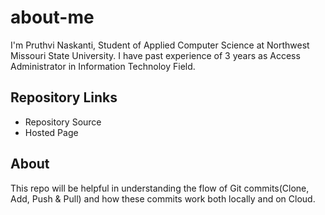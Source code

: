 # about-me
I'm Pruthvi Naskanti, Student of Applied Computer Science at Northwest Missouri State University. I have past experience of 3 years as Access Administrator in Information Technoloy Field.

## Repository Links

* Repository Source
* Hosted Page

## About

This repo will be helpful in understanding the flow of Git commits(Clone, Add, Push & Pull) and how these commits work both locally and on Cloud. 